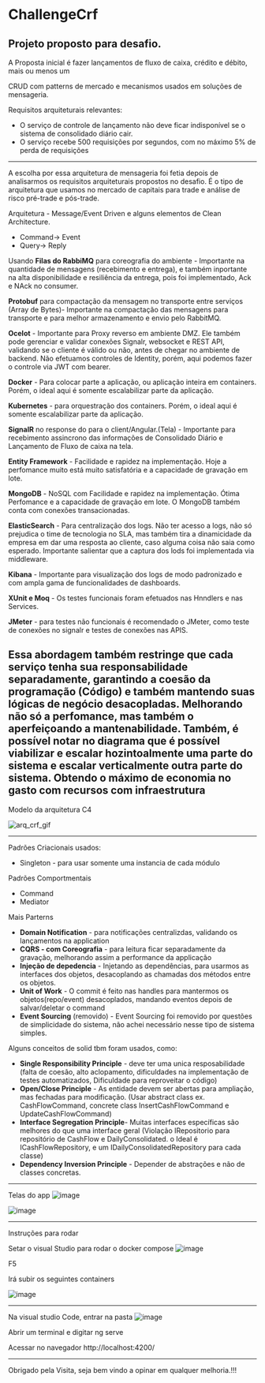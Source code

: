 # ChallengeCrf
Projeto proposto para desafio.
---

A Proposta inicial é fazer lançamentos de fluxo de caixa, crédito e débito, mais ou menos um

CRUD com patterns de mercado e mecanismos usados em soluções de mensageria.

Requisitos arquiteturais relevantes: 
* O serviço de controle de lançamento não deve ficar indisponível se o sistema de consolidado diário cair.
* O serviço recebe 500 requisições por segundos, com no máximo 5% de perda de requisições

---

A escolha por essa arquitetura de mensageria foi fetia depois de analisarmos os requisitos arquiteturais propostos no desafio.
É o tipo de arquitetura que usamos no mercado de capitais para trade e análise de risco pré-trade e pós-trade.

Arquitetura - Message/Event Driven e alguns elementos de Clean Architecture.
* Command-> Event
* Query-> Reply

Usando  **Filas do RabbiMQ** para coreografia do ambiente - Importante na quantidade de mensagens (recebimento e entrega), e também inportante na alta disponibilidade e resiliência da entrega, pois foi implementado, Ack e NAck no consumer.

**Protobuf** para compactação da mensagem no transporte entre serviços (Array de Bytes)- Importante na compactação das mensagens para transporte e para melhor armazenamento e envio pelo RabbitMQ.

**Ocelot** - Importante para Proxy reverso em ambiente DMZ. Ele também pode gerenciar e validar conexões Signalr, websocket e REST API, validando se o cliente é válido ou não, antes de chegar no ambiente de backend. Não efetuamos controles de Identity, porém, aqui podemos fazer o controle via JWT com bearer.

**Docker** - Para colocar parte a aplicação, ou aplicação inteira em containers. Porém, o ideal aqui é somente escalabilizar parte da aplicação. 

**Kubernetes** - para orquestração dos containers. Porém, o ideal aqui é somente escalabilizar parte da aplicação. 

**SignalR** no response do para o client/Angular.(Tela) - Importante para recebimento assincrono das informações de Consolidado Diário e  Lançamento de Fluxo de caixa na tela.

**Entity Framework** - Facilidade e rapidez na implementação. Hoje a perfomance  muito está muito satisfatória e a capacidade de gravação em lote. 

**MongoDB** - NoSQL com Facilidade e rapidez na implementação. Ótima Perfomance e a capacidade de gravação em lote. O MongoDB também conta com conexões transacionadas. 

**ElasticSearch** - Para centralização dos logs. Não ter acesso a logs, não só prejudica o time de tecnologia no SLA, mas também tira a dinamicidade da empresa em dar uma resposta ao cliente, caso alguma coisa não saia como esperado. Importante salientar que a captura dos lods foi implementada via middleware.

**Kibana** - Importante para visualização dos logs de modo padronizado e com ampla gama de funcionalidades de dashboards.

**XUnit e Moq** - Os testes funcionais foram efetuados  nas Hnndlers e nas Services.

**JMeter** - para testes não funcionais é recomendado o JMeter, como teste de conexões no signalr e testes de conexões nas APIS.

**Essa abordagem também restringe que cada serviço tenha sua responsabilidade separadamente, garantindo a coesão da programação (Código) e também mantendo suas lógicas de negócio   desacopladas. Melhorando não só a perfomance, mas também o aperfeiçoando a mantenabilidade. Também, é possível notar no diagrama que é possível viabilizar e escalar hozintoalmente uma parte do sistema e escalar verticalmente outra parte do sistema. Obtendo o máximo de economia no gasto com recursos com infraestrutura**
---

Modelo da arquitetura C4

![arq_crf_gif](https://github.com/bvarandas/ChallengeCrf/assets/13907905/628331bc-8116-4088-a7e7-18749501f89f)

---

Padrões Criacionais usados:
* Singleton - para usar somente uma instancia de cada módulo

Padrões Comportmentais
* Command
* Mediator 

Mais Parterns
* **Domain Notification** - para notificações centralizdas, validando os lançamentos na application
* **CQRS - com Coreografia** - para leitura ficar separadamente da gravação, melhorando assim a performance da applicação
* **Injeção de depedencia** - Injetando as dependências, para usarmos as interfaces dos objetos, desacoplando as chamadas dos métodos entre os objetos.
* **Unit of Work** - O commit é feito nas handles para mantermos os objetos(repo/event) desacoplados, mandando eventos depois de salvar/deletar o command
* **Event Sourcing** (removido) - Event Sourcing foi removido por questões de simplicidade do sistema, não achei necessário nesse tipo de sistema simples.

Alguns conceitos de solid tbm foram usados, como:
* **Single Responsibility Principle** - deve ter uma unica resposabilidade (falta de coesão, alto aclopamento, 
dificuldades na implementação de testes automatizados, Dificuldade para reproveitar o código)
* **Open/Close Principle** - As entidade devem ser abertas para ampliação, mas fechadas para  modificação. 
(Usar abstract class ex. CashFlowCommand, concrete class InsertCashFlowCommand e UpdateCashFlowCommand)
* **Interface Segregation Principle**- Muitas interfaces específicas são melhores do que uma interface geral 
(Violação IRepositorio para repositório de CashFlow e DailyConsolidated. o Ideal é ICashFlowRepository, 
e um IDailyConsolidatedRepository para cada classe)
* **Dependency Inversion Principle** - Depender de abstrações e não de classes concretas.

---

Telas do app
![image](https://github.com/bvarandas/ChallengeCrf/assets/13907905/28a7749b-b92a-4001-b800-83299251ef13)

![image](https://github.com/bvarandas/ChallengeCrf/assets/13907905/6aea9bf4-5ee8-46ee-917b-62b12db53801)

---

Instruções para rodar

Setar o visual Studio para rodar o docker compose
![image](https://github.com/bvarandas/ChallengeCrf/assets/13907905/375a4cbe-f130-4fb7-9706-8bb98bbdc38a)

F5

Irá subir os seguintes containers

![image](https://github.com/bvarandas/ChallengeCrf/assets/13907905/bb70b6b9-dcac-493e-a3da-30dc011b55ef)

---


Na visual studio Code, entrar na pasta 
![image](https://github.com/bvarandas/ChallengeCrf/assets/13907905/e8e127e0-afa3-4548-8fd2-332abe9f27bb)


Abrir um terminal e digitar ng serve

Acessar no navegador http://localhost:4200/

---


Obrigado pela Visita, seja bem vindo a opinar em qualquer melhoria.!!!



